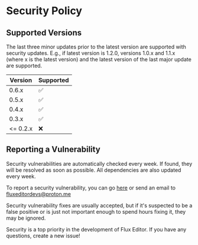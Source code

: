 # Security Policy

## Supported Versions

The last three minor updates prior to the latest version are supported with security updates. E.g., if latest version is 1.2.0, versions 1.0.x and 1.1.x (where x is the latest version) and the latest version of the last major update are supported.

| Version | Supported          |
| ------- | ------------------ |
| 0.6.x   | :white_check_mark: |
| 0.5.x   | :white_check_mark: |
| 0.4.x   | :white_check_mark: |
| 0.3.x   | :white_check_mark: |
| <= 0.2.x| :x:                |

## Reporting a Vulnerability

Security vulnerabilities are automatically checked every week. If found, they will be resolved as soon as possible. All dependencies are also updated every week.

To report a security vulnerability, you can go [here](https://github.com/kyteidev/FluxEditor/security/advisories/new) or send an email to fluxeditordevs@proton.me

Security vulnerability fixes are usually accepted, but if it's suspected to be a false positive or is just not important enough to spend hours fixing it, they may be ignored.

Security is a top priority in the development of Flux Editor. If you have any questions, create a new issue!
